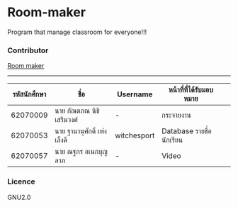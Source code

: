 # Room-maker
Program that manage classroom for everyone!!!


### Contributor
[Room maker]()

---

| รหัสนักศึกษา 	| ชื่อ                   	| Username    	| หน้าที่ที่ได้รับมอบหมาย     	|   	|
|-----------	|----------------------	|-------------	|----------------------	|---	|
| 62070009  	| นาย กัณตภณ นิธิเสริมวงศ์  	| -           	| กระจายงาน            	|   	|
| 62070053  	| นาย ฐานานุศักดิ์ เพ่งเล็งดี 	| witchesport 	| Database รายชื่อนักเรียน 	|   	|
| 62070057  	| นาย ณฐกร อเนกบุญลาภ   	| -           	| Video                	|   	|
### Licence
GNU2.0
